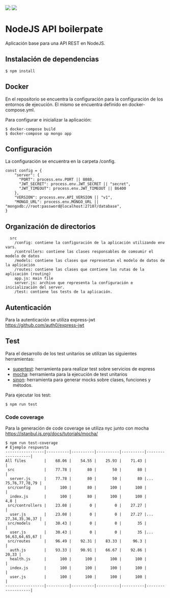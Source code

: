 ![](https://i1.wp.com/www.helloworldforbeginners.com/wp-content/uploads/2017/01/node-express.png?w=365)
![](https://zdnet3.cbsistatic.com/hub/i/r/2018/02/16/8abdb3e1-47bc-446e-9871-c4e11a46f680/resize/370xauto/8a68280fd20eebfa7789cdaa6fb5eff1/mongo-db-logo.png)

# NodeJS API boilerpate
Aplicación base para una API REST en NodeJS.

## Instalación de dependencias
```
$ npm install
```

## Docker
En el repositorio se encuentra la configuración para la configuración de los entornos de ejecución. 
El mismo se encuentra definido en docker-compose.yml.

Para configurar e inicializar la aplicación:
```
$ docker-compose build
$ docker-compose up mongo app
```


## Configuración
La configuración se encuentra en la carpeta /config.
```
const config = {
    "server": {
      "PORT": process.env.PORT || 8088,
      "JWT_SECRET": process.env.JWT_SECRET || "secret",
      "JWT_TIMEOUT": process.env.JWT_TIMEOUT || 86400
    },
    "VERSION": process.env.API_VERSION || "v1",
    "MONGO_URL": process.env.MONGO_URL || "mongodb://root:password@localhost:27107/database",
}
```

## Organización de directorios

```
  src
    /config: contiene la configuración de la aplicación utilizando env vars.
    /controllers: contiene las clases responsables de comsumir el modelo de datos
    /models: contiene las clases que representan el modelo de datos de la aplicación
    /routes: contiene las clases que contiene las rutas de la aplicación (routing)
    app.js: main file
    server.js: archivo que representa la configuración e inicialización del server.
    /test: contiene los tests de la aplicación.
```

## Autenticación
Para la autenticación se utiliza express-jwt https://github.com/auth0/express-jwt

## Test
Para el desarrollo de los test unitarios se utilizan las siguientes herramientas:
 * [supertest](https://github.com/visionmedia/supertest): herramienta para realizar test sobre servicios de express
 * [mocha](https://mochajs.org/): herramienta para la ejecución de test unitarios
 * [sinon](https://sinonjs.org/): herramienta para generar mocks sobre clases, funciones y métodos.

Para ejecutar los test:
```
$ npm run test
```

### Code coverage

Para la generación de code coverage se utiliza nyc junto con mocha https://istanbul.js.org/docs/tutorials/mocha/
```
$ npm run test-coverage
# Ejemplo respuesta
-----------------|----------|----------|----------|----------|-------------------|
All files        |    68.06 |    54.55 |    25.93 |    71.43 |                   |
 src             |    77.78 |       80 |       50 |       80 |                   |
  server.js      |    77.78 |       80 |       50 |       80 |... 75,76,77,78,79 |
 src/config      |      100 |       80 |      100 |      100 |                   |
  index.js       |      100 |       80 |      100 |      100 |               4,8 |
 src/controllers |    23.08 |        0 |        0 |    27.27 |                   |
  user.js        |    23.08 |        0 |        0 |    27.27 |... 27,34,35,36,37 |
 src/models      |    30.43 |        0 |        0 |       35 |                   |
  user.js        |    30.43 |        0 |        0 |       35 |... 56,63,64,65,67 |
 src/routes      |    96.49 |    92.31 |    83.33 |     96.3 |                   |
  auth.js        |    93.33 |    90.91 |    66.67 |    92.86 |             20,33 |
  health.js      |      100 |      100 |      100 |      100 |                   |
  index.js       |      100 |      100 |      100 |      100 |                   |
  user.js        |      100 |      100 |      100 |      100 |                   |
-----------------|----------|----------|----------|----------|-------------------|
```
